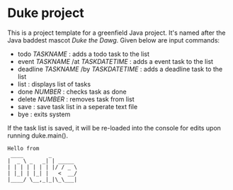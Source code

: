 # Duke project 

This is a project template for a greenfield Java project. It's named after the Java baddest mascot _Duke the Dawg_. Given below are input commands:

- todo _TASKNAME_ : adds a todo task to the list
- event _TASKNAME_ /at _TASKDATETIME_ : adds a event task to the list
- deadline _TASKNAME_ /by _TASKDATETIME_ : adds a deadline task to the list
- list : displays list of tasks
- done _NUMBER_ : checks task as done
- delete _NUMBER_ : removes task from list
- save : save task list in a seperate text file
- bye : exits system

If the task list is saved, it will be re-loaded into the console for edits upon running duke.main().

   ```
   Hello from
    ____        _        
   |  _ \ _   _| | _____ 
   | | | | | | | |/ / _ \
   | |_| | |_| |   <  __/
   |____/ \__,_|_|\_\___|
   ```

